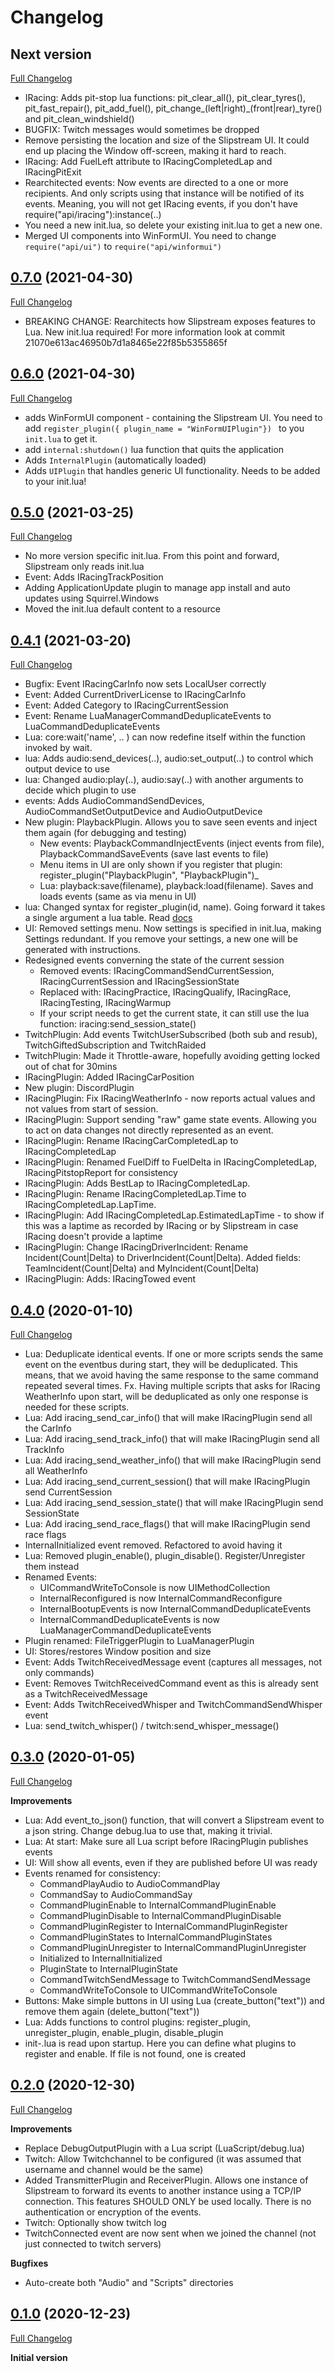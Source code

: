 ﻿# Changelog

## Next version
[Full Changelog](https://github.com/dennis/slipstream/compare/v0.7.0...main)
 - IRacing: Adds pit-stop lua functions: pit_clear_all(), pit_clear_tyres(), 
   pit_fast_repair(), pit_add_fuel(), pit_change_(left|right)_(front|rear)_tyre()
   and pit_clean_windshield()
 - BUGFIX: Twitch messages would sometimes be dropped
 - Remove persisting the location and size of the Slipstream UI. It could end up
   placing the Window off-screen, making it hard to reach.
 - IRacing: Add FuelLeft attribute to IRacingCompletedLap and IRacingPitExit
 - Rearchitected events: Now events are directed to a one or more recipients. 
   And only scripts using that instance will be notified of its events. Meaning,
   you will not get IRacing events, if you don't have require("api/iracing"):instance(..)
 - You need a new init.lua, so delete your existing init.lua to get a new one.
 - Merged UI components into WinFormUI. You need to change `require("api/ui")` to
   `require("api/winformui")`

## [0.7.0](https://github.com/dennis/slipstream/releases/tag/v0.7.0) (2021-04-30)
[Full Changelog](https://github.com/dennis/slipstream/compare/v0.6.0...v0.7.0)
  - BREAKING CHANGE: Rearchitects how Slipstream exposes features to Lua. New init.lua required!
    For more information look at commit 21070e613ac46950b7d1a8465e22f85b5355865f

## [0.6.0](https://github.com/dennis/slipstream/releases/tag/v0.6.0) (2021-04-30)
[Full Changelog](https://github.com/dennis/slipstream/compare/v0.5.0...v0.6.0)
  - adds WinFormUI component - containing the Slipstream UI. You need to add `register_plugin({ plugin_name = "WinFormUIPlugin"})
` to you `init.lua` to get it.
  - add `internal:shutdown()` lua function that quits the application
  - Adds `InternalPlugin` (automatically loaded)
  - Adds `UIPlugin` that handles generic UI functionality. Needs to be added to your init.lua!

## [0.5.0](https://github.com/dennis/slipstream/releases/tag/v0.5.0) (2021-03-25)
[Full Changelog](https://github.com/dennis/slipstream/compare/v0.4.1...v0.5.0)
  - No more version specific init.lua. From this point and forward, Slipstream only reads init.lua
  - Event: Adds IRacingTrackPosition
  - Adding ApplicationUpdate plugin to manage app install and auto updates using Squirrel.Windows
  - Moved the init.lua default content to a resource

## [0.4.1](https://github.com/dennis/slipstream/releases/tag/v0.4.1) (2021-03-20)
[Full Changelog](https://github.com/dennis/slipstream/compare/v0.4.0...v0.4.1)
  - Bugfix: Event IRacingCarInfo now sets LocalUser correctly
  - Event: Added CurrentDriverLicense to IRacingCarInfo
  - Event: Added Category to IRacingCurrentSession
  - Event: Rename LuaManagerCommandDeduplicateEvents to LuaCommandDeduplicateEvents
  - Lua: core:wait('name', .. ) can now redefine itself within the function invoked by wait.
  - lua: Adds audio:send_devices(..), audio:set_output(..) to control which output device to use
  - lua: Changed audio:play(..), audio:say(..) with another arguments to decide which plugin to use
  - events: Adds AudioCommandSendDevices, AudioCommandSetOutputDevice and AudioOutputDevice
  - New plugin: PlaybackPlugin. Allows you to save seen events and inject them again (for debugging and testing)
    - New events: PlaybackCommandInjectEvents (inject events from file), PlaybackCommandSaveEvents (save last events to file)
    - Menu items in UI are only shown if you register that plugin: register_plugin("PlaybackPlugin", "PlaybackPlugin")_
    - Lua: playback:save(filename), playback:load(filename). Saves and loads events (same as via menu in UI)
  - lua: Changed syntax for register_plugin(id, name). Going forward it takes a single argument a lua table. Read [docs](docs/lua.md#internal)
  - UI: Removed settings menu. Now settings is specified in init.lua, making Settings redundant. If you remove your settings, a new one will be generated with instructions.
  - Redesigned events converning the state of the current session
    - Removed events: IRacingCommandSendCurrentSession, IRacingCurrentSession and IRacingSessionState
    - Replaced with: IRacingPractice, IRacingQualify, IRacingRace, IRacingTesting, IRacingWarmup
    - If your script needs to get the current state, it can still use the lua function: iracing:send_session_state()
  - TwitchPlugin: Add events TwitchUserSubscribed (both sub and resub), TwitchGiftedSubscription and TwitchRaided
  - TwitchPlugin: Made it Throttle-aware, hopefully avoiding getting locked out of chat for 30mins
  - IRacingPlugin: Added IRacingCarPosition
  - New plugin: DiscordPlugin
  - IRacingPlugin: Fix IRacingWeatherInfo - now reports actual values and not values from start of session.
  - IRacingPlugin: Support sending "raw" game state events. Allowing you to act on data changes not directly represented as an event.
  - IRacingPlugin: Rename IRacingCarCompletedLap to IRacingCompletedLap
  - IRacingPlugin: Renamed FuelDiff to FuelDelta in IRacingCompletedLap, IRacingPitstopReport for consistency
  - IRacingPlugin: Adds BestLap to IRacingCompletedLap.
  - IRacingPlugin: Rename IRacingCompletedLap.Time to IRacingCompletedLap.LapTime.
  - IRacingPlugin: Add IRacingCompletedLap.EstimatedLapTime - to show if this was a laptime as recorded by IRacing or by Slipstream in case IRacing doesn't provide a laptime
  - IRacingPlugin: Change IRacingDriverIncident: Rename Incident(Count|Delta) to DriverIncident(Count|Delta). Added fields: TeamIncident(Count|Delta) and MyIncident(Count|Delta)
  - IRacingPlugin: Adds: IRacingTowed event

## [0.4.0](https://github.com/dennis/slipstream/releases/tag/v0.4.0) (2020-01-10)
[Full Changelog](https://github.com/dennis/slipstream/compare/v0.3.0...v0.4.0)
 - Lua: Deduplicate identical events. If one or more scripts sends the same
   event on the eventbus during start, they will be deduplicated. This means,
   that we avoid having the same response to the same command repeated several
   times. Fx. Having multiple scripts that asks for IRacing WeatherInfo upon
   start, will be deduplicated as only one response is needed for these scripts.
 - Lua: Add iracing_send_car_info() that will make IRacingPlugin send all the CarInfo
 - Lua: Add iracing_send_track_info() that will make IRacingPlugin send all TrackInfo
 - Lua: Add iracing_send_weather_info() that will make IRacingPlugin send all WeatherInfo
 - Lua: Add iracing_send_current_session() that will make IRacingPlugin send CurrentSession
 - Lua: Add iracing_send_session_state() that will make IRacingPlugin send SessionState
 - Lua: Add iracing_send_race_flags() that will make IRacingPlugin send race flags
 - InternalInitialized event removed. Refactored to avoid having it
 - Lua: Removed plugin_enable(), plugin_disable(). Register/Unregister them instead
 - Renamed Events:
   - UICommandWriteToConsole is now UIMethodCollection
   - InternalReconfigured is now InternalCommandReconfigure
   - InternalBootupEvents is now InternalCommandDeduplicateEvents
   - InternalCommandDeduplicateEvents is now LuaManagerCommandDeduplicateEvents
 - Plugin renamed: FileTriggerPlugin to LuaManagerPlugin
 - UI: Stores/restores Window position and size
 - Event: Adds TwitchReceivedMessage event (captures all messages, not only commands)
 - Event: Removes TwitchReceivedCommand event as this is already sent as a TwitchReceivedMessage
 - Event: Adds TwitchReceivedWhisper and TwitchCommandSendWhisper event
 - Lua: send_twitch_whisper() / twitch:send_whisper_message()

## [0.3.0](https://github.com/dennis/slipstream/releases/tag/v0.3.0) (2020-01-05)
[Full Changelog](https://github.com/dennis/slipstream/compare/v0.2.0...v0.3.0)

**Improvements**
 - Lua: Add event_to_json() function, that will convert a Slipstream event to a json string. Change debug.lua to use that, making it trivial.
 - Lua: At start: Make sure all Lua script before IRacingPlugin publishes events
 - UI: Will show all events, even if they are published before UI was ready
 - Events renamed for consistency:
   - CommandPlayAudio to AudioCommandPlay
   - CommandSay to AudioCommandSay
   - CommandPluginEnable to InternalCommandPluginEnable
   - CommandPluginDisable to InternalCommandPluginDisable
   - CommandPluginRegister to InternalCommandPluginRegister
   - CommandPluginStates to InternalCommandPluginStates
   - CommandPluginUnregister to InternalCommandPluginUnregister
   - Initialized to InternalInitialized
   - PluginState to InternalPluginState
   - CommandTwitchSendMessage to TwitchCommandSendMessage
   - CommandWriteToConsole to UICommandWriteToConsole
 - Buttons: Make simple buttons in UI using Lua (create_button("text")) and remove them again (delete_button("text"))
 - Lua: Adds functions to control plugins: register_plugin, unregister_plugin, enable_plugin, disable_plugin
 - init-<versionno>.lua is read upon startup. Here you can define what plugins to register and enable. If file is not found, one is created

## [0.2.0](https://github.com/dennis/slipstream/releases/tag/v0.2.0) (2020-12-30)
[Full Changelog](https://github.com/dennis/slipstream/compare/v0.1.0...v0.2.0)

**Improvements**
 - Replace DebugOutputPlugin with a Lua script (LuaScript/debug.lua)
 - Twitch: Allow Twitchchannel to be configured (it was assumed that username and channel would be the same)
 - Added TransmitterPlugin and ReceiverPlugin. Allows one instance of Slipstream to forward its events to another instance using a TCP/IP connection. This features SHOULD ONLY be used locally. There is no authentication or encryption of the events.
 - Twitch: Optionally show twitch log
 - TwitchConnected event are now sent when we joined the channel (not just connected to twitch servers)

**Bugfixes**
 - Auto-create both "Audio" and "Scripts" directories

## [0.1.0](https://github.com/dennis/slipstream/releases/tag/v0.1.0) (2020-12-23)
[Full Changelog](https://github.com/dennis/slipstream/compare/be57351b1d0c5ff75a87ece10b3e7c272a980446...v0.1.0)

**Initial version**
